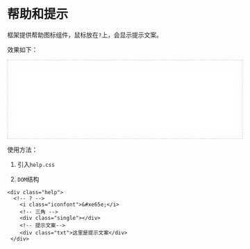 # 帮助和提示

框架提供帮助图标组件，鼠标放在`?`上，会显示提示文案。

效果如下：

<iframe src="./demo/help/help.html" width="500px" height="140px" frameborder="0" scrolling="no" style="border: 1px dashed #ccc;padding: 20px;"> </iframe>


使用方法：

1. 引入`help.css`

2. `DOM`结构

```
<div class="help">    
  <!-- ? -->
    <i class="iconfont">&#xe65e;</i>
    <!-- 三角 -->
    <div class="single"></div>
    <!-- 提示文案-->
    <div class="txt">这里是提示文案</div>
 </div>

```